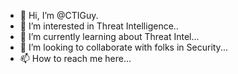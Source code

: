 - 👋 Hi, I’m @CTIGuy.
- 👀 I’m interested in Threat Intelligence..
- 🌱 I’m currently learning about Threat Intel...
- 💞️ I’m looking to collaborate with folks in Security...
- 📫 How to reach me here...

<!---
CTIGuy/CTIGuy is a ✨ special ✨ repository because its `README.md` (this file) appears on your GitHub profile.
You can click the Preview link to take a look at your changes.
--->
